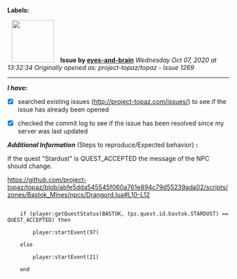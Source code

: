 **Labels:**



<a href="https://github.com/eyes-and-brain"><img src="https://avatars0.githubusercontent.com/u/71148313?v=4" width="96" height="96" hspace="10"></img></a> **Issue by [eyes-and-brain](https://github.com/eyes-and-brain)**
_Wednesday Oct 07, 2020 at 13:32:34_
_Originally opened as: project-topaz/topaz - Issue 1269_

----

<!-- place 'x' mark between square [] brackets to checkmark box -->
**_I have:_**

- [x] searched existing issues (http://project-topaz.com/issues/) to see if the issue has already been opened
- [x] checked the commit log to see if the issue has been resolved since my server was last updated

**_Additional Information_** (Steps to reproduce/Expected behavior) **:** 

If the quest "Stardust" is QUEST_ACCEPTED the message of the NPC should change.

https://github.com/project-topaz/topaz/blob/abfe5dda545545f060a761e894c79d55239ada02/scripts/zones/Bastok_Mines/npcs/Drangord.lua#L10-L12

```
    if (player:getQuestStatus(BASTOK, tpz.quest.id.bastok.STARDUST) == QUEST_ACCEPTED) then
        player:startEvent(97)
    else
        player:startEvent(21)
    end
```


